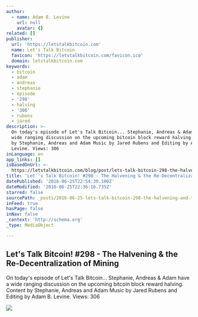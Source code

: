 ```yaml
---
author:
  - name: Adam B. Levine
    url: null
    avatar: {}
related: []
publisher:
  url: 'https://letstalkbitcoin.com'
  name: Let's Talk Bitcoin
  favicon: 'https://letstalkbitcoin.com/favicon.ico'
  domain: letstalkbitcoin.com
keywords:
  - bitcoin
  - adam
  - andreas
  - stephanie
  - episode
  - '298'
  - halving
  - '306'
  - rubens
  - jared
description: >-
  On today's episode of Let's Talk Bitcoin... Stephanie, Andreas & Adam have a
  wide ranging discussion on the upcoming bitcoin block reward halving. Content
  by Stephanie, Andreas and Adam Music by Jared Rubens and Editing by Adam B.
  Levine. Views: 306
inLanguage: en
app_links: []
isBasedOnUrl: >-
  https://letstalkbitcoin.com/blog/post/lets-talk-bitcoin-298-the-halvening-the-re-decentralization-of-mining
title: 'Let''s Talk Bitcoin! #298 - The Halvening & the Re-Decentralization of Mining'
datePublished: '2016-06-25T22:54:30.100Z'
dateModified: '2016-06-25T22:36:16.735Z'
starred: false
sourcePath: _posts/2016-06-25-lets-talk-bitcoin-298-the-halvening-and-the-re-decentrali.md
inFeed: true
hasPage: false
inNav: false
_context: 'http://schema.org'
_type: MediaObject

---
```

<article style=""><h1>Let's Talk Bitcoin! #298 - The Halvening &amp; the Re-Decentralization of Mining</h1><p>On today's episode of Let's Talk Bitcoin... Stephanie, Andreas &amp; Adam have a wide ranging discussion on the upcoming bitcoin block reward halving. Content by Stephanie, Andreas and Adam Music by Jared Rubens and Editing by Adam B. Levine. Views: 306</p><img src="https://letstalkbitcoin.com/files/blogs/1840-695e0183ed924983cb11805351d92e1bc67ac564517ccc78b8b75c216d292648.jpg" /></article>